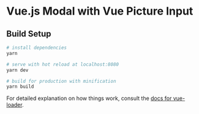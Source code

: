 # Vue.js Modal with Vue Picture Input

## Build Setup

``` bash
# install dependencies
yarn

# serve with hot reload at localhost:8080
yarn dev

# build for production with minification
yarn build
```

For detailed explanation on how things work, consult the [docs for vue-loader](http://vuejs.github.io/vue-loader).
